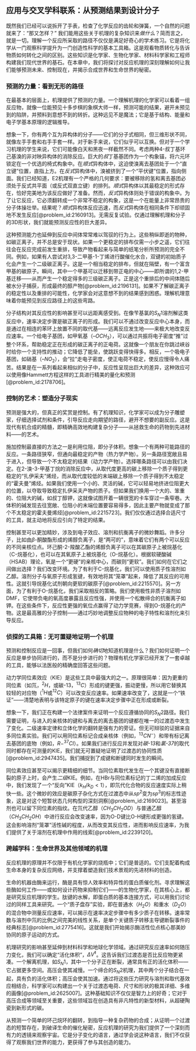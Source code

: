 ## 应用与交叉学科联系：从预测结果到设计分子

既然我们已经可以说拆开了手表，检查了化学反应的齿轮和弹簧，一个自然的问题就来了：“那又怎样？” 我们能用这些关于机理的复杂知识来*做什么*？简而言之，就是一切。理解一个反应所采取的路径不仅仅是满足好奇心的学术练习。它是将化学从一门观察科学提升为一门创造性科学的基本工具箱。这是观看物质转化与告诉物质如何转化之间的区别。这些知识是化学家、生物化学家、材料科学家和工程师构建我们现代世界的基石。在本章中，我们将探讨对反应机理的深刻理解如何让我们能够预测未来、控制现在，并揭示合成世界和生命世界的秘密。

### 预测的力量：看到无形的路径

在最基本的层面上，机理提供了预测的力量。一个理解机理的化学家可以看着一组反应物，就像一位能预见十多步棋的象棋大师一样，预测可能的结果，避开未预见到的陷阱，并预料到意想不到的转折。这种远见不是魔法；它是基于结构、能量和电子学基本原理的逻辑推导。

想象一下，你有两个互为异构体的分子——它们的分子式相同，但三维形状不同，就像左手手套和右手手套一样。对于新手来说，它们似乎可以互换。但对于一个学习机理的学生来说，它们可能像白天和黑夜一样截然不同。考虑两种4-叔丁基环己基溴的非对映异构体的消除反应。巨大的*叔*丁基基团作为一个构象锚，将六元环锁定在一个优选的椅式构象中。在*顺式*异构体中，这迫使溴离去基团处于一个“直立键”位置，直指上方。在*反式*异构体中，溴被挤到了一个“平伏键”位置，指向侧面。我们已经知道，E2机理有一个严格的几何要求：要被移除的氢和离去基团必须处于反式共平面（或反式双直立键）的排列。*顺式*异构体以其最稳定的形式存在，恰好完美地为该反应做好了准备。然而，*反式*异构体则处于错误的构象中。为了让它反应，它必须翻转成一个非常不稳定的构象，这是一个在能量上非常昂贵的分子体操壮举。结果呢？*顺式*异构体反应迅速，而*反式*异构体在相同条件下却顽固地不发生反应[@problem_id:2160913]。无需反复试验。仅通过理解机理和分子的3D形状，我们就能预测反应性的巨大差异。

这种预测能力也延伸到反应中间体常常难以驾驭的行为上。这些稍纵即逝的物种，如碳正离子，并不总是安于现状。如果一个更稳定的排布仅需一小步之遥，它们往往会在反应完成前发生重排，导致产物看起来与简单的纸笔分析所预测的完全不同。例如，如果有人尝试对3,3-二甲基-1-丁烯进行酸催化水合，双键的初始质子化会产生一个二级碳正离子。这是一个相当稳定的排布，但就在隔壁，有一个富含甲基的碳原子。瞬间，其中一个甲基可以迁移到带正电的中心——即所谓的1,2-甲基迁移——从而产生一个稳定得多的三级碳正离子。正是这个重排后的中间体随后被水分子捕获，形成最终的醇产物[@problem_id:2196131]。如果不了解碳正离子的稳定性以及重排的可能性，化学家会对这意想不到的结果感到困惑。理解机理意味着你能预见到反应路径上的这些弯路。

分子结构对其反应性的影响甚至可以远距离感受到。在像苄基氯的$S_N1$溶剂解这类反应中，速率决定步骤是碳正离子的形成。我们可以不通过改变反应中心本身，而是通过在相连的苯环上放置不同的取代基——远离反应发生地——来极大地改变反应速率。一个给电子基团，如甲氧基（$–OCH_3$），可以通过共振将电子密度“推”过整个环系，帮助稳定正在形成的碳正离子的正电荷。这就像一个朋友在你跳过峡谷时给你一个支持性的推动；它降低了能垒，使跳跃变得快得多。相反，一个吸电子基团，如硝基（$–NO_2$），会“拉”走电子密度，使正电荷不稳定，使反应慢得令人痛苦。结果是在一系列看起来相似的分子中，反应性呈现出巨大的差异，这种效应可以使用像Hammett方程这样的工具进行精美的量化和预测[@problem_id:2178706]。

### 控制的艺术：塑造分子现实

预测是强大的，但真正的奖赏是控制。有了机理知识，化学家可以成为分子雕塑家，仔细选择试剂和条件，引导反应走向期望的路径，避开不想要的副反应。这是现代有机合成的精髓，即精确高效地构建复杂分子——从拯救生命的药物到先进材料——的艺术。

施加控制最直接的方法之一是利用位阻，即分子体积。想象一个有两种可能路径的反应。一条路径狭窄，但通向最稳定的产物（热力学产物）。另一条路径宽敞且易于进入，但导致一个不太稳定的结果（动力学产物）。选择哪条路径可以由我们决定。在2-溴-3-甲基丁烷的消除反应中，从取代度更高的碳上移除一个质子得到更稳定的“扎伊采夫”烯烃，而从取代度较低的末端碳上移除一个质子得到不太稳定的“霍夫曼”烯烃。如果我们使用一个小的、灵活的碱，它可以轻易地挤进位阻更大的位置，以夺取导致稳定扎伊采夫产物的质子。但如果我们换用一个大的、笨重的、位阻大的碱，如叔丁醇钾，这就像试图开着一辆很宽的卡车穿过一条窄巷。大体积的碱发现去往宽敞、位阻小的末端位置要容易得多，因此主要产物就变成了那个不太稳定的霍夫曼烯烃[@problem_id:2215723]。我们仅仅通过选择合适尺寸的工具，就主动地将反应引向了特定的结果。

控制甚至可以更加精妙，涉及到电子效应、溶剂和抗衡离子的微妙舞蹈。许多分子，比如由$\beta$-酮酸酯形成的烯醇负离子，是“两可的”，意味着它们有两个可以反应的不同亲核位点。环己酮-2-羧酸乙酯的烯醇负离子可以在其碳原子上被烷基化（C-烷基化），也可以在其氧原子上被烷基化（O-烷基化）。根据软硬酸碱（HSAB）理论，氧是一个“更硬”的亲核中心，而碳则“更软”。我们如何在它们之间做出选择？我们改变环境。为了有利于C-烷基化，我们可以使用质子性溶剂如乙醇。溶剂分子与氧原子形成氢键，有效地将其“笼罩”起来，降低了其反应的可用性。这就引导烷基化试剂朝向更软的碳原子[@problem_id:2215570]。另一方面，为了有利于O-烷基化，我们采取相反的策略。我们使用极性非质子溶剂如DMF，它使带负电的氧高度暴露且反应性强，并使用一个松散缔合的抗衡离子如钾。在这些条件下，反应性更强的氧位点赢得了动力学竞赛，得到O-烷基化的产物。这是最高雅的分子控制——通过巧妙地调整反应物种的电子特性和溶剂化来引导反应。

### 侦探的工具箱：无可置疑地证明一个机理

预测和控制反应是一回事，但我们如何*确切*地知道机理是什么？我们如何证明一个反应是单步协同进行的，而不是分步进行的？物理有机化学家已经开发了一套卓越的工具，能够以法医般的精确度回答这些问题。

动力学同位素效应（KIE）是这些工具中最强大的之一。原理很简单：因为更重的同位素（如氘，$^2H$，或碳-13，$^{13}C$）形成的键更强，振动更慢，所以用它替换其较轻的对应物（$^1H$或$^{12}C$）可以改变反应速率。如果速率改变了，这就是一个“铁证”——清楚地表明与该特定原子的键在速率决定步骤中正在形成或断裂。

想象一下，我们正在构建一个法律案件来证明一个反应遵循协同的$S_N2$路径。我们需要证明，与进入的亲核体的键和与离去的离去基团的键都在唯一的过渡态中发生了变化。二级速率定律和立体化学的翻转是强有力的旁证。但无可辩驳的证据来自多同位素实验。我们可以用同位素标记合成亲核体（例如，$^{13}CN^-$）和带有标记离去基团的底物（例如，$R-^{37}Cl$）。如果我们进行反应并发现对*碳-13*和*氯-37*的取代同时都存在可测量的KIE，我们就无可置疑地证明了过渡态的协同性质[@problem_id:2947435]。我们捕捉到了成键和断键同时发生的瞬间。

同位素效应甚至可以揭示更精细的细节。当同位素取代发生在一个其键没有直接断裂的原子上时，会产生*二级*KIE。例如，在HBr与同位素标记的丁二烯的加成反应中，我们发现了一个“反向”KIE（$k_H/k_D \lt 1$），即氘代化合物的反应速度实际上稍快一些。这个微妙的效应是碳原子杂化方式在过渡态中从$sp^2$变为$sp^3$的标志性迹象，这是对这个短暂状态几何构型的深刻洞察[@problem_id:2169023]。甚至溶剂也可以留下同位素的指纹。在氘代乙醇（$CH_3CH_2OD$）与普通乙醇（$CH_3CH_2OH$）中进行反应会改变速率，因为O-D键比O-H键形成更强的氢键。这会影响溶剂“笼罩”活性碱的程度，从而改变其反应性，进而影响反应速率，为我们提供了关于溶剂在机理中作用的线索[@problem_id:2239120]。

### 跨越学科：生命世界及其他领域的机理

反应机理的原理并不仅限于有机化学家的烧瓶中；它们是普适的。它们支配着构成生命本身的复杂反应网络，并支撑着塑造我们技术景观的先进材料的创造。

生命的机器由酶来运行，酶是具有惊人效率和特异性的蛋白质催化剂。寻求理解这些酶如何工作——或如何设计药物来抑制它们——的生物化学家，在其核心上，都是研究反应机理的学生。肽键的水解，即蛋白质的基本连接方式，可以用我们讨论过的同样工具来研究。一个“质子盘存”实验，即在普通水（$H_2O$）和重水（$D_2O$）的混合物中测量反应速率，可以揭示在速率决定步骤中有多少质子在转移。速率常数与溶剂中氘的比例之间完美的线性关系，是单个关键质子转移主导键断裂事件的经典标志[@problem_id:2775416]。这就是我们开始揭示酶活性位点核心那美妙协同的原子运动的方式。

机理研究的影响甚至延伸到材料科学和地球化学领域。通过研究反应速率如何随压力变化，我们可以确定“活化体积”，$\Delta V^{\ddagger}$。这告诉我们过渡态是否比反应物更紧凑。一个解离机理，如$S_N1$，其中一个分子正在断裂，通常具有正的活化体积——它占据更多空间。高压会使其减慢。一个缔合的$S_N2$机理，其中两个分子结合在一起，具有负的活化体积；高压会使其加速。通过将这些压力研究与溶剂和取代基效应相结合，科学家可以构建出一个关于过渡态电荷、尺寸和形状的极其详细、多维的画像[@problem_id:2625007]。这种基础知识不仅仅是智力上的好奇；它对于高压合成等领域至关重要，这些领域旨在创造具有非凡特性的新型材料，从超硬陶瓷到新形式的碳。

从预测一个简单的环己烷环的翻转，到指导一种复杂药物的合成；从证明一个过渡态的短暂存在，到破译生命的催化秘密，反应机理的研究为我们提供了一个深刻而有力的透镜来观察宇宙。它是分子变化的语言，通过学会说这种语言，我们不仅获得了观察我们世界的能力，更获得了参与其创造的能力。